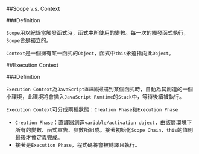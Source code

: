 ##Scope v.s. Context

###Definition

`Scope`用以紀錄當觸發函式時，函式中所使用的變數。每一次的觸發函式執行，`Scope`皆是獨立的。

`Context`是一個擁有某一函式的`Object`，函式中`this`永遠指向此`Object`。


##Execution Context

###Definition

`Execution Context`為`JavaScript直譯器`掃描到某個函式時，自動為其創造的一個小環境，此環境將會插入`JavaScript Rumtime`的`Stack`中，等待後續被執行。

`Execution Context`可分成兩種狀態：`Creation Phase`和`Execution Phase`

- `Creation Phase`：直譯器創造`variable/activation object`，由該層環境下所有的變數、函式宣告、參數所組成。接著初始化`Scope Chain`，`this`的值則最後才會定義完成。
- 接著是`Execution Phase`，程式碼將會被轉譯且執行。